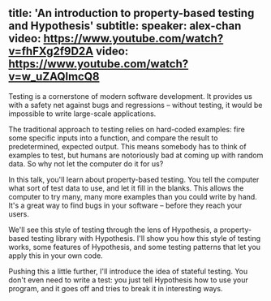 title: 'An introduction to property-based testing and Hypothesis'
subtitle:
speaker: alex-chan
video: https://www.youtube.com/watch?v=fhFXg2f9D2A
video: https://www.youtube.com/watch?v=w_uZAQlmcQ8
---
Testing is a cornerstone of modern software development.  It provides us with a safety net against bugs and regressions – without testing, it would be impossible to write large-scale applications.

The traditional approach to testing relies on hard-coded examples: fire some specific inputs into a function, and compare the result to predetermined, expected output.  This means somebody has to think of examples to test, but humans are notoriously bad at coming up with random data.  So why not let the computer do it for us?

In this talk, you'll learn about property-based testing.  You tell the computer what sort of test data to use, and let it fill in the blanks.  This allows the computer to try many, many more examples than you could write by hand.  It's a great way to find bugs in your software – before they reach your users.

We'll see this style of testing through the lens of Hypothesis, a property-based testing library with Hypothesis.  I'll show you how this style of testing works, some features of Hypothesis, and some testing patterns that let you apply this in your own code.

Pushing this a little further, I'll introduce the idea of stateful testing.  You don't even need to write a test: you just tell Hypothesis how to use your program, and it goes off and tries to break it in interesting ways.
